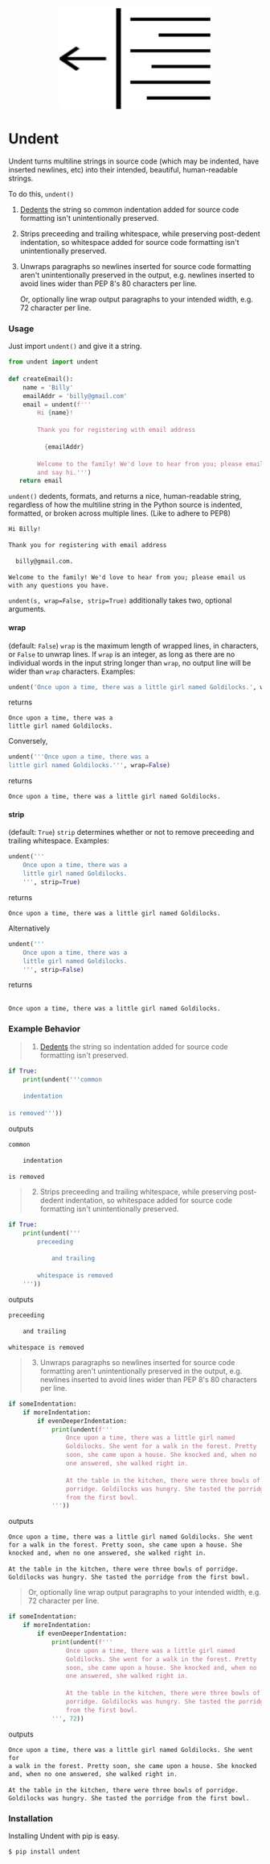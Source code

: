 <div align="center">
  <img src="logo.svg" width="300px" height="200px" alt="Undent">
</div>


# Undent

Undent turns multiline strings in source code (which may be indented,
have inserted newlines, etc) into their intended, beautiful,
human-readable strings.

To do this, `undent()`

  1. [Dedents](https://docs.python.org/3/library/textwrap.html#textwrap.dedent)
     the string so common indentation added for source code formatting
     isn't unintentionally preserved.

  2. Strips preceeding and trailing whitespace, while preserving
     post-dedent indentation, so whitespace added for source code
     formatting isn't unintentionally preserved.

  3. Unwraps paragraphs so newlines inserted for source code formatting
     aren't unintentionally preserved in the output, e.g. newlines
     inserted to avoid lines wider than PEP 8's 80 characters per line.

     Or, optionally line wrap output paragraphs to your intended width,
     e.g. 72 character per line.


### Usage

Just import `undent()` and give it a string.

```python
from undent import undent

def createEmail():
    name = 'Billy'
    emailAddr = 'billy@gmail.com'
    email = undent(f'''
        Hi {name}!

        Thank you for registering with email address

          {emailAddr}

        Welcome to the family! We'd love to hear from you; please email us
        and say hi.''')
   return email
```

`undent()` dedents, formats, and returns a nice, human-readable string,
regardless of how the multiline string in the Python source is indented,
formatted, or broken across multiple lines. (Like to adhere to PEP8)

```
Hi Billy!

Thank you for registering with email address

  billy@gmail.com.

Welcome to the family! We'd love to hear from you; please email us with any questions you have.
```

`undent(s, wrap=False, strip=True)` additionally takes two, optional
arguments.

#### wrap

(default: `False`) `wrap` is the maximum length of wrapped lines, in
characters, or `False` to unwrap lines. If `wrap` is an integer, as long
as there are no individual words in the input string longer than `wrap`,
no output line will be wider than `wrap` characters. Examples:

```python
undent('Once upon a time, there was a little girl named Goldilocks.', wrap=30)
```

returns

```
Once upon a time, there was a
little girl named Goldilocks.
```

Conversely,

```python
undent('''Once upon a time, there was a
little girl named Goldilocks.''', wrap=False)
```

returns

```
Once upon a time, there was a little girl named Goldilocks.
```

#### strip

(default: `True`) `strip` determines whether or not to remove preceeding
and trailing whitespace. Examples:

```python
undent('''
    Once upon a time, there was a
    little girl named Goldilocks.
    ''', strip=True)
```

returns

```
Once upon a time, there was a little girl named Goldilocks.
````

Alternatively

```python
undent('''
    Once upon a time, there was a
    little girl named Goldilocks.
    ''', strip=False)
```

returns

```

Once upon a time, there was a little girl named Goldilocks.

```


### Example Behavior

> 1. [Dedents](https://docs.python.org/3/library/textwrap.html#textwrap.dedent)
>    the string so indentation added for source code formatting isn't
>    preserved.

```python
if True:
    print(undent('''common

    indentation

is removed'''))
```

outputs

```
common

    indentation

is removed
```

> 2. Strips preceeding and trailing whitespace, while preserving
>    post-dedent indentation, so whitespace added for source code
>    formatting isn't unintentionally preserved.

```python
if True:
    print(undent('''
        preceeding

            and trailing

        whitespace is removed
    '''))
```

outputs

```
preceeding

    and trailing

whitespace is removed
```

> 3. Unwraps paragraphs so newlines inserted for source code formatting
>    aren't unintentionally preserved in the output, e.g. newlines
>    inserted to avoid lines wider than PEP 8's 80 characters per line.

```python
if someIndentation:
    if moreIndentation:
        if evenDeeperIndentation:
            print(undent(f'''
                Once upon a time, there was a little girl named
                Goldilocks. She went for a walk in the forest. Pretty
                soon, she came upon a house. She knocked and, when no
                one answered, she walked right in.
            
                At the table in the kitchen, there were three bowls of
                porridge. Goldilocks was hungry. She tasted the porridge
                from the first bowl.
            '''))
```

outputs

```
Once upon a time, there was a little girl named Goldilocks. She went for a walk in the forest. Pretty soon, she came upon a house. She knocked and, when no one answered, she walked right in.

At the table in the kitchen, there were three bowls of porridge. Goldilocks was hungry. She tasted the porridge from the first bowl.
```

> Or, optionally line wrap output paragraphs to your intended width,
> e.g. 72 character per line.

```python
if someIndentation:
    if moreIndentation:
        if evenDeeperIndentation:
            print(undent(f'''
                Once upon a time, there was a little girl named
                Goldilocks. She went for a walk in the forest. Pretty
                soon, she came upon a house. She knocked and, when no
                one answered, she walked right in.
            
                At the table in the kitchen, there were three bowls of
                porridge. Goldilocks was hungry. She tasted the porridge
                from the first bowl.
            ''', 72))
```

outputs

```
Once upon a time, there was a little girl named Goldilocks. She went for
a walk in the forest. Pretty soon, she came upon a house. She knocked
and, when no one answered, she walked right in.

At the table in the kitchen, there were three bowls of porridge.
Goldilocks was hungry. She tasted the porridge from the first bowl.
```


### Installation

Installing Undent with pip is easy.

```
$ pip install undent
```
